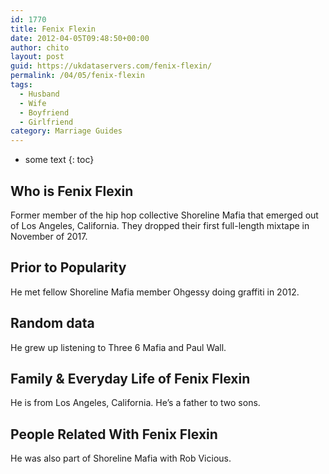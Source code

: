 ```yaml
---
id: 1770
title: Fenix Flexin
date: 2012-04-05T09:48:50+00:00
author: chito
layout: post
guid: https://ukdataservers.com/fenix-flexin/
permalink: /04/05/fenix-flexin
tags:
  - Husband
  - Wife
  - Boyfriend
  - Girlfriend
category: Marriage Guides
---
```


* some text
{: toc}


## Who is  Fenix Flexin
                  
                  
                  
Former member of the hip hop collective Shoreline Mafia that emerged out of Los Angeles, California. They dropped their first full-length mixtape in November of 2017.
                  
                
                
                
## Prior to Popularity 
                  
                  
                  
He met fellow Shoreline Mafia member Ohgessy doing graffiti in 2012.
                  
                
                
                
## Random data 
                  
                  
                  
He grew up listening to Three 6 Mafia and Paul Wall.
                  
                
                
                
## Family & Everyday Life of Fenix Flexin
                  
                  
                  
He is from Los Angeles, California. He&#8217;s a father to two sons.
                  
                
                
                
## People Related With  Fenix Flexin
                  
                  
                  
He was also part of Shoreline Mafia with Rob Vicious.
                  
                
              
            
          
          
          
    
    
  
